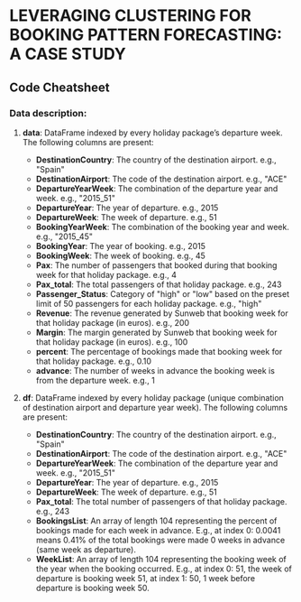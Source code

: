 # LEVERAGING CLUSTERING FOR BOOKING PATTERN FORECASTING: A CASE STUDY

## Code Cheatsheet

### Data description:

1. **data**: DataFrame indexed by every holiday package’s departure week. The following columns are present:
   - **DestinationCountry**: The country of the destination airport. e.g., "Spain"
   - **DestinationAirport**: The code of the destination airport. e.g., "ACE"
   - **DepartureYearWeek**: The combination of the departure year and week. e.g., "2015_51"
   - **DepartureYear**: The year of departure. e.g., 2015
   - **DepartureWeek**: The week of departure. e.g., 51
   - **BookingYearWeek**: The combination of the booking year and week. e.g., "2015_45"
   - **BookingYear**: The year of booking. e.g., 2015
   - **BookingWeek**: The week of booking. e.g., 45
   - **Pax**: The number of passengers that booked during that booking week for that holiday package. e.g., 4
   - **Pax_total**: The total passengers of that holiday package. e.g., 243
   - **Passenger_Status**: Category of "high" or "low" based on the preset limit of 50 passengers for each holiday package. e.g., "high"
   - **Revenue**: The revenue generated by Sunweb that booking week for that holiday package (in euros). e.g., 200
   - **Margin**: The margin generated by Sunweb that booking week for that holiday package (in euros). e.g., 100
   - **percent**: The percentage of bookings made that booking week for that holiday package. e.g., 0.10
   - **advance**: The number of weeks in advance the booking week is from the departure week. e.g., 1

2. **df**: DataFrame indexed by every holiday package (unique combination of destination airport and departure year week). The following columns are present:
   - **DestinationCountry**: The country of the destination airport. e.g., "Spain"
   - **DestinationAirport**: The code of the destination airport. e.g., "ACE"
   - **DepartureYearWeek**: The combination of the departure year and week. e.g., "2015_51"
   - **DepartureYear**: The year of departure. e.g., 2015
   - **DepartureWeek**: The week of departure. e.g., 51
   - **Pax_total**: The total number of passengers of that holiday package. e.g., 243
   - **BookingsList**: An array of length 104 representing the percent of bookings made for each week in advance. E.g., at index 0: 0.0041 means 0.41% of the total bookings were made 0 weeks in advance (same week as departure).
   - **WeekList**: An array of length 104 representing the booking week of the year when the booking occurred. E.g., at index 0: 51, the week of departure is booking week 51, at index 1: 50, 1 week before departure is booking week 50.

